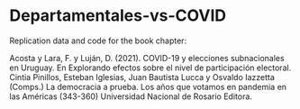 # Departamentales-vs-COVID

Replication data and code for the book chapter:

Acosta y Lara, F. y Luján, D. (2021). COVID-19 y elecciones subnacionales en Uruguay. En Explorando efectos sobre el nivel de participación electoral. Cintia Pinillos, Esteban Iglesias,
Juan Bautista Lucca y Osvaldo Iazzetta (Comps.) La democracia a prueba. Los años que votamos en pandemia en las Américas (343-360) Universidad Nacional de Rosario Editora.
